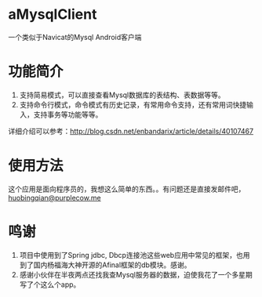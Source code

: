 aMysqlClient
============

一个类似于Navicat的Mysql Android客户端

# 功能简介 #

1. 支持简易模式，可以直接查看Mysql数据库的表结构、表数据等等。
2. 支持命令行模式，命令模式有历史记录，有常用命令支持，还有常用词快捷输入，支持事务等功能等等。

详细介绍可以参考：http://blog.csdn.net/enbandarix/article/details/40107467

# 使用方法 #
这个应用是面向程序员的，我想这么简单的东西。。有问题还是直接发邮件吧，[huobingqian@purplecow.me](huobingqian@purplecow.me)

# 鸣谢 #
1. 项目中使用到了Spring jdbc, Dbcp连接池这些web应用中常见的框架，也用到了国内杨福海大神开源的Afinal框架的db模块。感谢。
2.  感谢小伙伴在半夜两点还找我查Mysql服务器的数据，迫使我花了一个多星期写了个这么个app。


